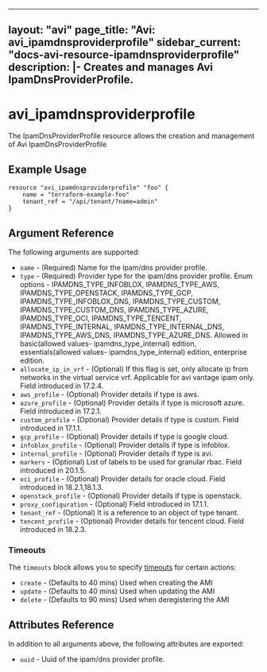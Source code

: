 <!--
    Copyright 2021 VMware, Inc.
    SPDX-License-Identifier: Mozilla Public License 2.0
-->
---
layout: "avi"
page_title: "Avi: avi_ipamdnsproviderprofile"
sidebar_current: "docs-avi-resource-ipamdnsproviderprofile"
description: |-
  Creates and manages Avi IpamDnsProviderProfile.
---

# avi_ipamdnsproviderprofile

The IpamDnsProviderProfile resource allows the creation and management of Avi IpamDnsProviderProfile

## Example Usage

```hcl
resource "avi_ipamdnsproviderprofile" "foo" {
    name = "terraform-example-foo"
    tenant_ref = "/api/tenant/?name=admin"
}
```

## Argument Reference

The following arguments are supported:

* `name` - (Required) Name for the ipam/dns provider profile.
* `type` - (Required) Provider type for the ipam/dns provider profile. Enum options - IPAMDNS_TYPE_INFOBLOX, IPAMDNS_TYPE_AWS, IPAMDNS_TYPE_OPENSTACK, IPAMDNS_TYPE_GCP, IPAMDNS_TYPE_INFOBLOX_DNS, IPAMDNS_TYPE_CUSTOM, IPAMDNS_TYPE_CUSTOM_DNS, IPAMDNS_TYPE_AZURE, IPAMDNS_TYPE_OCI, IPAMDNS_TYPE_TENCENT, IPAMDNS_TYPE_INTERNAL, IPAMDNS_TYPE_INTERNAL_DNS, IPAMDNS_TYPE_AWS_DNS, IPAMDNS_TYPE_AZURE_DNS. Allowed in basic(allowed values- ipamdns_type_internal) edition, essentials(allowed values- ipamdns_type_internal) edition, enterprise edition.
* `allocate_ip_in_vrf` - (Optional) If this flag is set, only allocate ip from networks in the virtual service vrf. Applicable for avi vantage ipam only. Field introduced in 17.2.4.
* `aws_profile` - (Optional) Provider details if type is aws.
* `azure_profile` - (Optional) Provider details if type is microsoft azure. Field introduced in 17.2.1.
* `custom_profile` - (Optional) Provider details if type is custom. Field introduced in 17.1.1.
* `gcp_profile` - (Optional) Provider details if type is google cloud.
* `infoblox_profile` - (Optional) Provider details if type is infoblox.
* `internal_profile` - (Optional) Provider details if type is avi.
* `markers` - (Optional) List of labels to be used for granular rbac. Field introduced in 20.1.5.
* `oci_profile` - (Optional) Provider details for oracle cloud. Field introduced in 18.2.1,18.1.3.
* `openstack_profile` - (Optional) Provider details if type is openstack.
* `proxy_configuration` - (Optional) Field introduced in 17.1.1.
* `tenant_ref` - (Optional) It is a reference to an object of type tenant.
* `tencent_profile` - (Optional) Provider details for tencent cloud. Field introduced in 18.2.3.


### Timeouts

The `timeouts` block allows you to specify [timeouts](https://www.terraform.io/docs/configuration/resources.html#timeouts) for certain actions:

* `create` - (Defaults to 40 mins) Used when creating the AMI
* `update` - (Defaults to 40 mins) Used when updating the AMI
* `delete` - (Defaults to 90 mins) Used when deregistering the AMI

## Attributes Reference

In addition to all arguments above, the following attributes are exported:

* `uuid` -  Uuid of the ipam/dns provider profile.

